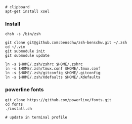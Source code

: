 
	# clipboard
	apt-get install xsel

### Install

	chsh -s /bin/zsh

	git clone git@github.com:benschw/zsh-benschw.git ~/.zsh
	cd ~/.vim
	git submodule init
	git submodule update

	ln -s $HOME/.zsh/zshrc $HOME/.zshrc
	ln -s $HOME/.zsh/tmux.conf $HOME/.tmux.conf
	ln -s $HOME/.zsh/gitconfig $HOME/.gitconfig
	ln -s $HOME/.zsh/Xdefaults $HOME/.Xdefaults

### powerline fonts

	git clone https://github.com/powerline/fonts.git
	cd fonts
	./install.sh

	# update in terminal profile

